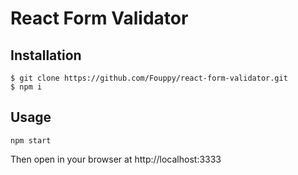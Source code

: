 # React Form Validator

## Installation

```console
$ git clone https://github.com/Fouppy/react-form-validator.git
$ npm i
```

## Usage

```console
npm start
```

Then open in your browser at http://localhost:3333
